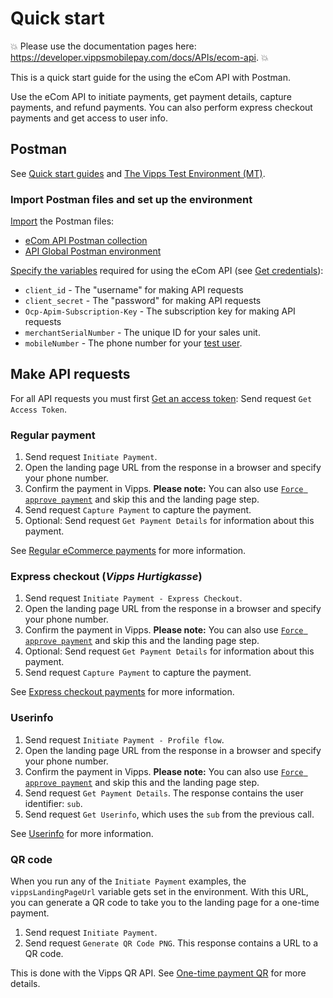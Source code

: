 <!-- START_METADATA
---
title: Quick start for the eCom API
sidebar_label: Quick start
sidebar_position: 10
description: Quick start guide for the using the eCom API with Postman.
pagination_next: null
pagination_prev: null
---
END_METADATA -->

# Quick start

<!-- START_COMMENT -->
💥 Please use the documentation pages here: <https://developer.vippsmobilepay.com/docs/APIs/ecom-api>. 💥
<!-- END_COMMENT -->

This is a quick start guide for the using the eCom API with Postman.

Use the eCom API to initiate payments, get payment details, capture payments, and refund payments.
You can also perform express checkout payments and get access to user info.

## Postman

See
[Quick start guides](https://developer.vippsmobilepay.com/docs/vipps-developers/quick-start-guides)
and
[The Vipps Test Environment (MT)](https://developer.vippsmobilepay.com/docs/vipps-developers/test-environment).

### Import Postman files and set up the environment

[Import](https://learning.postman.com/docs/getting-started/importing-and-exporting-data/)
the Postman files:

* [eCom API Postman collection](/tools/vipps-ecom-api-postman-collection.json)
* [API Global Postman environment](https://raw.githubusercontent.com/vippsas/vipps-developers/master/tools/vipps-api-global-postman-environment.json)

[Specify the variables](https://learning.postman.com/docs/sending-requests/managing-environments/#editing-environment-variables)
required for using the eCom API
(see [Get credentials](https://developer.vippsmobilepay.com/docs/vipps-developers/common-topics/api-keys)):

* `client_id` - The "username" for making API requests
* `client_secret` - The "password" for making API requests
* `Ocp-Apim-Subscription-Key` - The subscription key for making API requests
* `merchantSerialNumber` - The unique ID for your sales unit.
* `mobileNumber` - The phone number for your
   [test user](https://developer.vippsmobilepay.com/docs/vipps-developers/test-environment#test-users).

## Make API requests

For all API requests you must first
[Get an access token](https://developer.vippsmobilepay.com/docs/APIs/access-token-api#get-an-access-token):
Send request `Get Access Token`.

### Regular payment

1. Send request `Initiate Payment`.
2. Open the landing page URL from the response in a browser and specify your phone number.
3. Confirm the payment in Vipps.
   **Please note:** You can also use
   [`Force approve payment`](https://developer.vippsmobilepay.com/docs/APIs/ecom-api/vipps-ecom-api#testing)
   and skip this and the landing page step.
4. Send request `Capture Payment` to capture the payment.
5. Optional: Send request `Get Payment Details` for information about this payment.

See
[Regular eCommerce payments](vipps-ecom-api.md#regular-ecommerce-payments)
for more information.

### Express checkout (*Vipps Hurtigkasse*)

1. Send request `Initiate Payment - Express Checkout`.
2. Open the landing page URL from the response in a browser and specify your phone number.
3. Confirm the payment in Vipps.
   **Please note:** You can also use
   [`Force approve payment`](https://developer.vippsmobilepay.com/docs/APIs/ecom-api/vipps-ecom-api#testing)
   and skip this and the landing page step.
4. Optional: Send request `Get Payment Details` for information about this payment.
5. Send request `Capture Payment` to capture the payment.

See
[Express checkout payments](vipps-ecom-api.md#express-checkout-payments)
for more information.

### Userinfo

1. Send request `Initiate Payment - Profile flow`.
2. Open the landing page URL from the response in a browser and specify your phone number.
3. Confirm the payment in Vipps.
   **Please note:** You can also use
   [`Force approve payment`](https://developer.vippsmobilepay.com/docs/APIs/ecom-api/vipps-ecom-api#testing)
   and skip this and the landing page step.
4. Send request `Get Payment Details`.
   The response contains the user identifier: `sub`.
5. Send request `Get Userinfo`, which uses the `sub` from the previous call.

See
[Userinfo](vipps-ecom-api.md#userinfo)
for more information.

### QR code

When you run any of the `Initiate Payment` examples, the `vippsLandingPageUrl` variable gets set in the environment.
With this URL, you can generate a QR code to take you to the landing page for a one-time payment.

1. Send request `Initiate Payment`.
1. Send request `Generate QR Code PNG`.
   This response contains a URL to a QR code.

This is done with the Vipps QR API. See
[One-time payment QR](https://developer.vippsmobilepay.com/docs/APIs/qr-api/vipps-qr-api#one-time-payment-qr-codes)
for more details.
